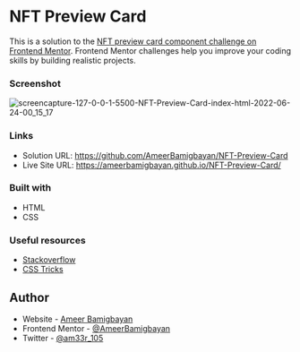 # NFT Preview Card

This is a solution to the [NFT preview card component challenge on Frontend Mentor](https://www.frontendmentor.io/challenges/nft-preview-card-component-SbdUL_w0U). Frontend Mentor challenges help you improve your coding skills by building realistic projects.
   
  
### Screenshot
  
![screencapture-127-0-0-1-5500-NFT-Preview-Card-index-html-2022-06-24-00_15_17](https://user-images.githubusercontent.com/76779409/175430469-5a43f535-a511-47b1-8e1b-44b30c439c51.png)


### Links
- Solution URL: https://github.com/AmeerBamigbayan/NFT-Preview-Card
- Live Site URL: https://ameerbamigbayan.github.io/NFT-Preview-Card/


### Built with
- HTML
- CSS
   

### Useful resources
 - [Stackoverflow](https://stackoverflow.com)
 - [CSS Tricks](https://css-tricks.com)


## Author

- Website - [Ameer Bamigbayan](https://ameerbamigbayan.com.ng)
- Frontend Mentor - [@AmeerBamigbayan](https://www.frontendmentor.io/profile/AmeerBamigbayan)
- Twitter - [@am33r_105](https://twitter.com/am33r_105)

